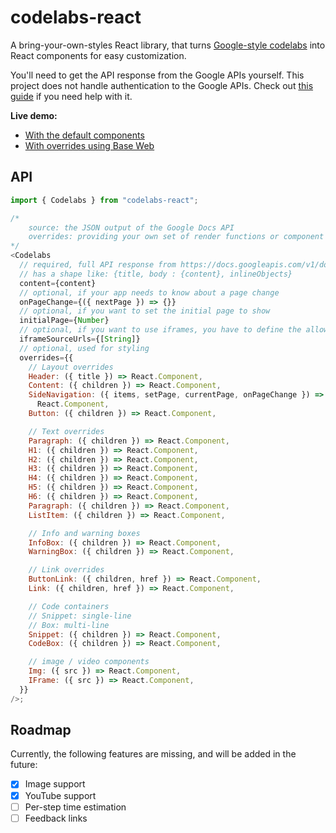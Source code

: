 # codelabs-react

A bring-your-own-styles React library, that turns [Google-style codelabs](https://github.com/googlecodelabs/tools/blob/master/FORMAT-GUIDE.md) into React components for easy customization.

You'll need to get the API response from the Google APIs yourself. This project does not handle authentication to the Google APIs. Check out [this guide](https://developers.google.com/docs/api/quickstart/js) if you need help with it.

**Live demo:**

- [With the default components](https://codelabs-react.netlify.app/?path=/story/codelabs-example--default)
- [With overrides using Base Web](https://codelabs-react.netlify.app/?path=/story/codelabs-example--base-web)

## API

```js
import { Codelabs } from "codelabs-react";

/*
    source: the JSON output of the Google Docs API
    overrides: providing your own set of render functions or component overrides
*/
<Codelabs
  // required, full API response from https://docs.googleapis.com/v1/documents/{documentId}
  // has a shape like: {title, body : {content}, inlineObjects}
  content={content}
  // optional, if your app needs to know about a page change
  onPageChange={({ nextPage }) => {}}
  // optional, if you want to set the initial page to show
  initialPage={Number}
  // optional, if you want to use iframes, you have to define the allowed base URLs, like 'google.com'
  iframeSourceUrls={[String]}
  // optional, used for styling
  overrides={{
    // Layout overrides
    Header: ({ title }) => React.Component,
    Content: ({ children }) => React.Component,
    SideNavigation: ({ items, setPage, currentPage, onPageChange }) =>
      React.Component,
    Button: ({ children }) => React.Component,

    // Text overrides
    Paragraph: ({ children }) => React.Component,
    H1: ({ children }) => React.Component,
    H2: ({ children }) => React.Component,
    H3: ({ children }) => React.Component,
    H4: ({ children }) => React.Component,
    H5: ({ children }) => React.Component,
    H6: ({ children }) => React.Component,
    Paragraph: ({ children }) => React.Component,
    ListItem: ({ children }) => React.Component,

    // Info and warning boxes
    InfoBox: ({ children }) => React.Component,
    WarningBox: ({ children }) => React.Component,

    // Link overrides
    ButtonLink: ({ children, href }) => React.Component,
    Link: ({ children, href }) => React.Component,

    // Code containers
    // Snippet: single-line
    // Box: multi-line
    Snippet: ({ children }) => React.Component,
    CodeBox: ({ children }) => React.Component,

    // image / video components
    Img: ({ src }) => React.Component,
    IFrame: ({ src }) => React.Component,
  }}
/>;
```

## Roadmap

Currently, the following features are missing, and will be added in the future:

- [x] Image support
- [x] YouTube support
- [ ] Per-step time estimation
- [ ] Feedback links
